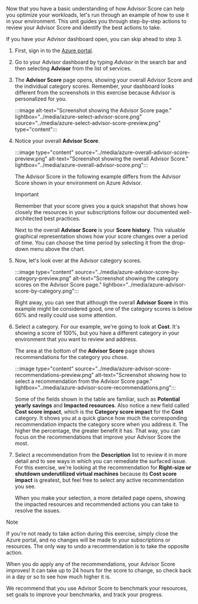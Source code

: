 Now that you have a basic understanding of how Advisor Score can help you optimize your workloads, let's run through an example of how to use it in your environment. This unit guides you through step-by-step actions to review your Advisor Score and identify the best actions to take.

If you have your Advisor dashboard open, you can skip ahead to step 3.

1. First, sign in to the [Azure portal](https://portal.azure.com/?azure-portal=true).
1. Go to your Advisor dashboard by typing *Advisor* in the search bar and then selecting **Advisor** from the list of services.
1. The **Advisor Score** page opens, showing your overall Advisor Score and the individual category scores. Remember, your dashboard looks different from the screenshots in this exercise because Advisor is personalized for you.

    :::image alt-text="Screenshot showing the Advisor Score page." lightbox="../media/azure-select-advisor-score.png" source="../media/azure-select-advisor-score-preview.png" type="content":::

1. Notice your overall **Advisor Score**.

   :::image type="content" source="../media/azure-overall-advisor-score-preview.png" alt-text="Screenshot showing the overall Advisor Score." lightbox="../media/azure-overall-advisor-score.png":::

   The Advisor Score in the following example differs from the Advisor Score shown in your environment on Azure Advisor.

   >[!Important]
   > Remember that your score gives you a quick snapshot that shows how closely the resources in your subscriptions follow our documented well-architected best practices.

   Next to the overall **Advisor Score** is your **Score history**. This valuable graphical representation shows how your score changes over a period of time. You can choose the time period by selecting it from the drop-down menu above the chart.

1. Now, let's look over at the Advisor category scores.

   :::image type="content" source="../media/azure-advisor-score-by-category-preview.png" alt-text="Screenshot showing the category scores on the Advisor Score page." lightbox="../media/azure-advisor-score-by-category.png":::

   Right away, you can see that although the overall **Advisor Score** in this example might be considered good, one of the category scores is below 60% and really could use some attention.

1. Select a category. For our example, we're going to look at **Cost**. It's showing a score of 100%, but you have a different category in your environment that you want to review and address.

   The area at the bottom of the **Advisor Score** page shows recommendations for the category you chose.

   :::image type="content" source="../media/azure-advisor-score-recommendations-preview.png" alt-text="Screenshot showing how to select a recommendation from the Advisor Score page." lightbox="../media/azure-advisor-score-recommendations.png":::

   Some of the fields shown in the table are familiar, such as **Potential yearly savings** and **Impacted resources**. Also notice a new field called **Cost score impact**, which is the **Category score impact** for the **Cost** category. It shows you at a quick glance how much the corresponding recommendation impacts the category score when you address it. The higher the percentage, the greater benefit it has. That way, you can focus on the recommendations that improve your Advisor Score the most.

1. Select a recommendation from the **Description** list to review it in more detail and to see ways in which you can remediate the surfaced issue. For this exercise, we're looking at the recommendation for **Right-size or shutdown underutilized virtual machines** because its **Cost score impact** is greatest, but feel free to select any active recommendation you see.

   When you make your selection, a more detailed page opens, showing the impacted resources and recommended actions you can take to resolve the issues.

> [!NOTE]
> If you're not ready to take action during this exercise, simply close the Azure portal, and no changes will be made to your subscriptions or resources. The only way to undo a recommendation is to take the opposite action.

When you do apply any of the recommendations, your Advisor Score improves! It can take up to 24 hours for the score to change, so check back in a day or so to see how much higher it is.

We recommend that you use Advisor Score to benchmark your resources, set goals to improve your benchmarks, and track your progress.
